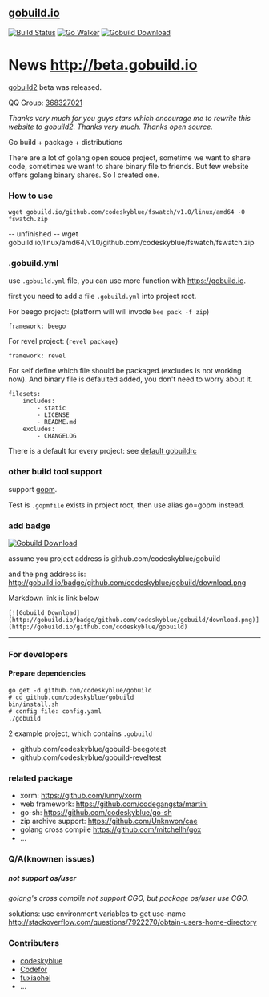 ## [gobuild.io](http://gobuild.io)
[![Build Status](https://drone.io/github.com/codeskyblue/gobuild/status.png)](https://drone.io/github.com/codeskyblue/gobuild/latest)
[![Go Walker](http://gowalker.org/api/v1/badge)](http://gowalker.org/github.com/codeskyblue/gobuild)
[![Gobuild Download](http://gobuild.io/badge/github.com/codeskyblue/gobuild/download.png)](http://gobuild.io/github.com/codeskyblue/gobuild)

# News <http://beta.gobuild.io>
[gobuild2](http://github.com/gobuild/gobuild2) beta was released.

QQ Group: [368327021](http://shang.qq.com/wpa/qunwpa?idkey=48933b5fc6e840d4b871feffee4fa05e08e23cd201f7b6c7944cad3faf375565)

*Thanks very much for you guys stars which encourage me to rewrite this website to gobuild2. Thanks very much. Thanks open source.*

Go build + package + distributions

There are a lot of golang open souce project, sometime we want to share code, sometimes we want to share binary file to friends.
But few website offers golang binary shares. So I created one.

### How to use
	wget gobuild.io/github.com/codeskyblue/fswatch/v1.0/linux/amd64 -O fswatch.zip

-- unfinished --
	wget gobuild.io/linux/amd64/v1.0/github.com/codeskyblue/fswatch/fswatch.zip

### .gobuild.yml
use `.gobuild.yml` file, you can use more function with <https://gobuild.io>.

first you need to add a file `.gobuild.yml` into project root.

For beego project: (platform will will invode `bee pack -f zip`)

	framework: beego
	
For revel project: (`revel package`)

	framework: revel

For self define which file should be packaged.(excludes is not working now).
And binary file is defaulted added, you don't need to worry about it.

	filesets:
		includes:
			- static
			- LICENSE
			- README.md
		excludes:
			- CHANGELOG

There is a default for every project: see [default gobuildrc](public/gobuildrc)

### other build tool support
support [gopm](http://gopm.io).

Test is `.gopmfile` exists in project root, then use alias go=gopm instead.
### add badge
[![Gobuild Download](http://gobuild.io/badge/github.com/codeskyblue/gobuild/download.png)](http://gobuild.io/github.com/codeskyblue/gobuild)

assume you project address is github.com/codeskyblue/gobuild

and the png address is: <http://gobuild.io/badge/github.com/codeskyblue/gobuild/download.png>

Markdown link is link below

	[![Gobuild Download](http://gobuild.io/badge/github.com/codeskyblue/gobuild/download.png)](http://gobuild.io/github.com/codeskyblue/gobuild)
-------------------
### For developers
#### Prepare dependencies
	go get -d github.com/codeskyblue/gobuild
	# cd github.com/codeskyblue/gobuild
	bin/install.sh
	# config file: config.yaml
	./gobuild

2 example project, which contains `.gobuild`

* github.com/codeskyblue/gobuild-beegotest
* github.com/codeskyblue/gobuild-reveltest

### related package
* xorm: <https://github.com/lunny/xorm>
* web framework: <https://github.com/codegangsta/martini>
* go-sh: <https://github.com/codeskyblue/go-sh>
* zip archive support: <https://github.com/Unknwon/cae>
* golang cross compile <https://github.com/mitchellh/gox>
* ...

### Q/A(knownen issues)
##### not support os/user
*golang's cross compile not support CGO, but package os/user use CGO.*

solutions: use environment variables to get use-name <http://stackoverflow.com/questions/7922270/obtain-users-home-directory>

### Contributers
* [codeskyblue](https://github.com/codeskyblue)
* [Codefor](https://github.com/Codefor)
* [fuxiaohei](https://github.com/fuxiaohei)
* ...

